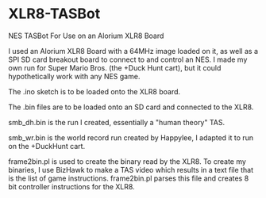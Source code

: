 # XLR8-TASBot
NES TASBot For Use on an Alorium XLR8 Board

I used an Alorium XLR8 Board with a 64MHz image loaded on it, as well as a SPI SD card breakout board to connect to and control an NES. I made my own run for Super Mario Bros. (the +Duck Hunt cart), but it could hypothetically work with any NES game.

The .ino sketch is to be loaded onto the XLR8 board.

The .bin files are to be loaded onto an SD card and connected to the XLR8.

smb_dh.bin is the run I created, essentially a "human theory" TAS.

smb_wr.bin is the world record run created by Happylee, I adapted it to run on the +DuckHunt cart.

frame2bin.pl is used to create the binary read by the XLR8. To create my binaries, I use BizHawk to make a TAS video which results in a text file that is the list of game instructions. frame2bin.pl parses this file and creates 8 bit controller instructions for the XLR8.
